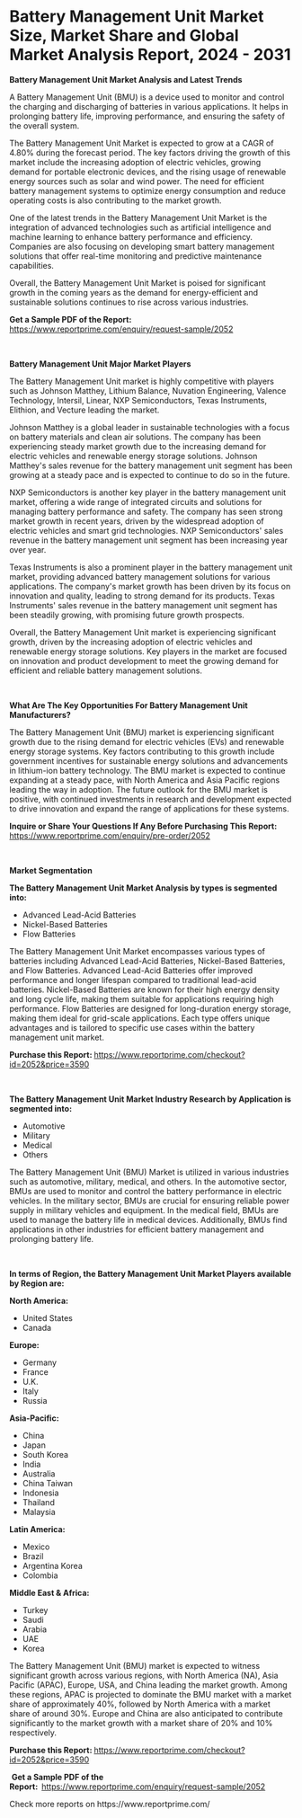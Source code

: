 <p><h1>Battery Management Unit Market Size, Market Share and Global Market Analysis Report, 2024 - 2031</h1></p><p><strong>Battery Management Unit Market Analysis and Latest Trends</strong></p>
<p><p>A Battery Management Unit (BMU) is a device used to monitor and control the charging and discharging of batteries in various applications. It helps in prolonging battery life, improving performance, and ensuring the safety of the overall system.</p><p>The Battery Management Unit Market is expected to grow at a CAGR of 4.80% during the forecast period. The key factors driving the growth of this market include the increasing adoption of electric vehicles, growing demand for portable electronic devices, and the rising usage of renewable energy sources such as solar and wind power. The need for efficient battery management systems to optimize energy consumption and reduce operating costs is also contributing to the market growth.</p><p>One of the latest trends in the Battery Management Unit Market is the integration of advanced technologies such as artificial intelligence and machine learning to enhance battery performance and efficiency. Companies are also focusing on developing smart battery management solutions that offer real-time monitoring and predictive maintenance capabilities.</p><p>Overall, the Battery Management Unit Market is poised for significant growth in the coming years as the demand for energy-efficient and sustainable solutions continues to rise across various industries.</p></p>
<p><strong>Get a Sample PDF of the Report:&nbsp;</strong> <a href="https://www.reportprime.com/enquiry/request-sample/2052">https://www.reportprime.com/enquiry/request-sample/2052</a></p>
<p>&nbsp;</p>
<p><strong>Battery Management Unit Major Market Players</strong></p>
<p><p>The Battery Management Unit market is highly competitive with players such as Johnson Matthey, Lithium Balance, Nuvation Engineering, Valence Technology, Intersil, Linear, NXP Semiconductors, Texas Instruments, Elithion, and Vecture leading the market. </p><p>Johnson Matthey is a global leader in sustainable technologies with a focus on battery materials and clean air solutions. The company has been experiencing steady market growth due to the increasing demand for electric vehicles and renewable energy storage solutions. Johnson Matthey's sales revenue for the battery management unit segment has been growing at a steady pace and is expected to continue to do so in the future.</p><p>NXP Semiconductors is another key player in the battery management unit market, offering a wide range of integrated circuits and solutions for managing battery performance and safety. The company has seen strong market growth in recent years, driven by the widespread adoption of electric vehicles and smart grid technologies. NXP Semiconductors' sales revenue in the battery management unit segment has been increasing year over year.</p><p>Texas Instruments is also a prominent player in the battery management unit market, providing advanced battery management solutions for various applications. The company's market growth has been driven by its focus on innovation and quality, leading to strong demand for its products. Texas Instruments' sales revenue in the battery management unit segment has been steadily growing, with promising future growth prospects.</p><p>Overall, the Battery Management Unit market is experiencing significant growth, driven by the increasing adoption of electric vehicles and renewable energy storage solutions. Key players in the market are focused on innovation and product development to meet the growing demand for efficient and reliable battery management solutions.</p></p>
<p>&nbsp;</p>
<p><strong>What Are The Key Opportunities For Battery Management Unit Manufacturers?</strong></p>
<p><p>The Battery Management Unit (BMU) market is experiencing significant growth due to the rising demand for electric vehicles (EVs) and renewable energy storage systems. Key factors contributing to this growth include government incentives for sustainable energy solutions and advancements in lithium-ion battery technology. The BMU market is expected to continue expanding at a steady pace, with North America and Asia Pacific regions leading the way in adoption. The future outlook for the BMU market is positive, with continued investments in research and development expected to drive innovation and expand the range of applications for these systems.</p></p>
<p><strong>Inquire or Share Your Questions If Any Before Purchasing This Report:</strong> <a href="https://www.reportprime.com/enquiry/pre-order/2052">https://www.reportprime.com/enquiry/pre-order/2052</a></p>
<p>&nbsp;</p>
<p><strong>Market Segmentation</strong></p>
<p><strong>The Battery Management Unit Market Analysis by types is segmented into:</strong></p>
<p><ul><li>Advanced Lead-Acid Batteries</li><li>Nickel-Based Batteries</li><li>Flow Batteries</li></ul></p>
<p><p>The Battery Management Unit Market encompasses various types of batteries including Advanced Lead-Acid Batteries, Nickel-Based Batteries, and Flow Batteries. Advanced Lead-Acid Batteries offer improved performance and longer lifespan compared to traditional lead-acid batteries. Nickel-Based Batteries are known for their high energy density and long cycle life, making them suitable for applications requiring high performance. Flow Batteries are designed for long-duration energy storage, making them ideal for grid-scale applications. Each type offers unique advantages and is tailored to specific use cases within the battery management unit market.</p></p>
<p><strong>Purchase this Report:&nbsp;</strong><a href="https://www.reportprime.com/checkout?id=2052&price=3590">https://www.reportprime.com/checkout?id=2052&price=3590</a></p>
<p>&nbsp;</p>
<p><strong>The Battery Management Unit Market Industry Research by Application is segmented into:</strong></p>
<p><ul><li>Automotive</li><li>Military</li><li>Medical</li><li>Others</li></ul></p>
<p><p>The Battery Management Unit (BMU) Market is utilized in various industries such as automotive, military, medical, and others. In the automotive sector, BMUs are used to monitor and control the battery performance in electric vehicles. In the military sector, BMUs are crucial for ensuring reliable power supply in military vehicles and equipment. In the medical field, BMUs are used to manage the battery life in medical devices. Additionally, BMUs find applications in other industries for efficient battery management and prolonging battery life.</p></p>
<p>&nbsp;</p>
<p><strong>In terms of Region, the Battery Management Unit Market Players available by Region are:</strong></p>
<p>
    <p> <strong> North America: </strong>
        <ul>
            <li>United States</li>
            <li>Canada</li>
        </ul>
        </p> 
    <p> <strong> Europe: </strong>
        <ul>
            <li>Germany</li>
            <li>France</li>
            <li>U.K.</li>
            <li>Italy</li>
            <li>Russia</li>
        </ul>
        </p> 
    <p> <strong> Asia-Pacific: </strong>
        <ul>
            <li>China</li>
            <li>Japan</li>
            <li>South Korea</li>
            <li>India</li>
            <li>Australia</li>
            <li>China Taiwan</li>
            <li>Indonesia</li>
            <li>Thailand</li>
            <li>Malaysia</li>
        </ul>
        </p> 
    <p> <strong> Latin America: </strong>
        <ul>
            <li>Mexico</li>
            <li>Brazil</li>
            <li>Argentina Korea</li>
            <li>Colombia</li>
        </ul>
        </p> 
    <p> <strong> Middle East & Africa: </strong>
        <ul>
            <li>Turkey</li>
            <li>Saudi</li>
            <li>Arabia</li>
            <li>UAE</li>
            <li>Korea</li>
        </ul>
    </p>
    </p>
<p><p>The Battery Management Unit (BMU) market is expected to witness significant growth across various regions, with North America (NA), Asia Pacific (APAC), Europe, USA, and China leading the market growth. Among these regions, APAC is projected to dominate the BMU market with a market share of approximately 40%, followed by North America with a market share of around 30%. Europe and China are also anticipated to contribute significantly to the market growth with a market share of 20% and 10% respectively.</p></p>
<p><strong>Purchase this Report: </strong><a href="https://www.reportprime.com/checkout?id=2052&price=3590">https://www.reportprime.com/checkout?id=2052&price=3590</a></p>
<p>&nbsp;<strong>Get a Sample PDF of the Report:&nbsp;&nbsp;</strong><a href="https://www.reportprime.com/enquiry/request-sample/2052">https://www.reportprime.com/enquiry/request-sample/2052</a></p>
<p><strong></strong></p>
<p>Check more reports on https://www.reportprime.com/</p>